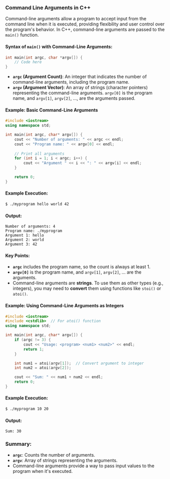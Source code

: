### Command Line Arguments in C++

Command-line arguments allow a program to accept input from the command line when it is executed, providing flexibility and user control over the program's behavior. In C++, command-line arguments are passed to the `main()` function.

#### Syntax of `main()` with Command-Line Arguments:
```cpp
int main(int argc, char *argv[]) {
    // Code here
}
```

- **`argc` (Argument Count)**: An integer that indicates the number of command-line arguments, including the program name.
- **`argv` (Argument Vector)**: An array of strings (character pointers) representing the command-line arguments. `argv[0]` is the program name, and `argv[1]`, `argv[2]`, ..., are the arguments passed.

#### Example: Basic Command-Line Arguments

```cpp
#include <iostream>
using namespace std;

int main(int argc, char* argv[]) {
    cout << "Number of arguments: " << argc << endl;
    cout << "Program name: " << argv[0] << endl;
    
    // Print all arguments
    for (int i = 1; i < argc; i++) {
        cout << "Argument " << i << ": " << argv[i] << endl;
    }

    return 0;
}
```

#### Example Execution:
```bash
$ ./myprogram hello world 42
```

#### Output:
```
Number of arguments: 4
Program name: ./myprogram
Argument 1: hello
Argument 2: world
Argument 3: 42
```

#### Key Points:
- **`argc`** includes the program name, so the count is always at least 1.
- **`argv[0]`** is the program name, and `argv[1]`, `argv[2]`, ... are the arguments.
- Command-line arguments are **strings**. To use them as other types (e.g., integers), you may need to **convert** them using functions like `stoi()` or `atoi()`.

#### Example: Using Command-Line Arguments as Integers

```cpp
#include <iostream>
#include <cstdlib>  // For atoi() function
using namespace std;

int main(int argc, char* argv[]) {
    if (argc != 3) {
        cout << "Usage: <program> <num1> <num2>" << endl;
        return 1;
    }

    int num1 = atoi(argv[1]);  // Convert argument to integer
    int num2 = atoi(argv[2]);

    cout << "Sum: " << num1 + num2 << endl;
    return 0;
}
```

#### Example Execution:
```bash
$ ./myprogram 10 20
```

#### Output:
```
Sum: 30
```

### Summary:
- **`argc`**: Counts the number of arguments.
- **`argv`**: Array of strings representing the arguments.
- Command-line arguments provide a way to pass input values to the program when it's executed.
